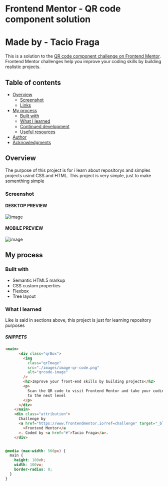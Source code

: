 # Frontend Mentor - QR code component solution
# Made by - Tacio Fraga

This is a solution to the [QR code component challenge on Frontend Mentor](https://www.frontendmentor.io/challenges/qr-code-component-iux_sIO_H). Frontend Mentor challenges help you improve your coding skills by building realistic projects. 

## Table of contents

- [Overview](#overview)
  - [Screenshot](#screenshot)
  - [Links](#links)
- [My process](#my-process)
  - [Built with](#built-with)
  - [What I learned](#what-i-learned)
  - [Continued development](#continued-development)
  - [Useful resources](#useful-resources)
- [Author](#author)
- [Acknowledgments](#acknowledgments)

## Overview

The purpose of this project is for i learn about repositorys and simples projects usind CSS and HTML. This project is very simple, just to make somenthing simple

### Screenshot

#### DESKTOP PREVIEW
![image](https://github.com/taciofraga/simple-qrcodepage/assets/62122105/45e90c23-9b9c-4e71-87fa-5b7184df4d70)

#### MOBILE PREVIEW
![image](https://github.com/taciofraga/simple-qrcodepage/assets/62122105/1858b588-f50c-46bb-ae57-d385b3fb12f5)


## My process

### Built with

- Semantic HTML5 markup
- CSS custom properties
- Flexbox
- Tree layout

### What I learned

Like is said in sections above, this project is just for learning repository purposes

##### SNIPPETS


```html
<main>
      <div class="qrBox">
        <img
          class="qrImage"
          src="./images/image-qr-code.png"
          alt="qrcode-image"
        />
        <h2>Improve your front-end skills by building projects</h2>
        <p>
          Scan the QR code to visit Frontend Mentor and take your coding skills
          to the next level
        </p>
      </div>
    </main>
    <div class="attribution">
      Challenge by
      <a href="https://www.frontendmentor.io?ref=challenge" target="_blank"
        >Frontend Mentor</a
      >. Coded by <a href="#">Tacio Fraga</a>.
    </div>
```
```css

@media (max-width: 560px) {
  main {
    height: 100vh;
    width: 100vw;
    border-radius: 0;
  }
}
```

